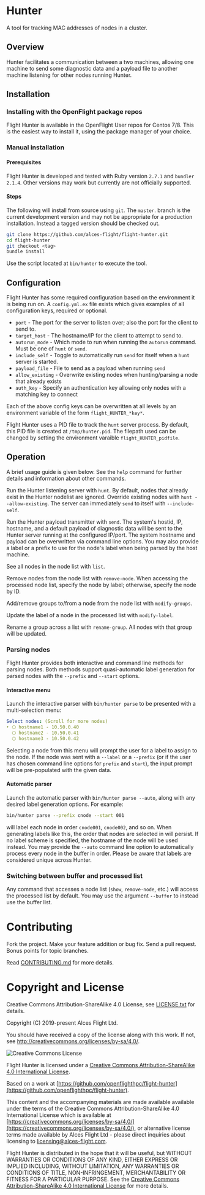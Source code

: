 # Hunter

A tool for tracking MAC addresses of nodes in a cluster.

## Overview

Hunter facilitates a communication between a two machines, allowing one machine to send some diagnostic data and a payload file to another machine listening for other nodes running Hunter.

## Installation

### Installing with the OpenFlight package repos
Flight Hunter is available in the OpenFlight User repos for Centos 7/8. This is the easiest way to install it, using the package manager of your choice.

### Manual installation

#### Prerequisites
Flight Hunter is developed and tested with Ruby version `2.7.1` and `bundler` `2.1.4`. Other versions may work but currently are not officially supported.

#### Steps
The following will install from source using `git`. The `master`. branch is the current development version and may not be appropriate for a production installation. Instead a tagged version should be checked out.

```bash
git clone https://github.com/alces-flight/flight-hunter.git
cd flight-hunter
git checkout <tag>
bundle install
```

Use the script located at `bin/hunter` to execute the tool.

## Configuration

Flight Hunter has some required configuration based on the environment it is being run on. A `config.yml.ex` file exists which gives examples of all configuration keys, required or optional.

- `port` - The port for the server to listen over; also the port for the client to send to.
- `target_host` - The hostname/IP for the client to attempt to send to.
- `autorun_mode` - Which mode to run when running the `autorun` command. Must be one of `hunt` or `send`.
- `include_self` - Toggle to automatically run `send` for itself when a `hunt` server is started.
- `payload_file` - File to send as a payload when running `send`
- `allow_existing` - Overwrite existing nodes when hunting/parsing a node that already exists
- `auth_key` - Specify an authentication key allowing only nodes with a matching key to connect

Each of the above config keys can be overwritten at all levels by an environment variable of the form `flight_HUNTER_*key*`.

Flight Hunter uses a PID file to track the `hunt` server process. By default, this PID file is created at `/tmp/hunter.pid`. The filepath used can be changed by setting the environment varaible `flight_HUNTER_pidfile`.


## Operation

A brief usage guide is given below. See the `help` command for further details and information about other commands.

Run the Hunter listening server with `hunt`. By default, nodes that already exist in the Hunter nodelist are ignored. Override existing nodes with `hunt --allow-existing`. The server can immediately `send` to itself with `--include-self`.

Run the Hunter payload transmitter with `send`. The system's hostid, IP, hostname, and a default payload of diagnostic data will be sent to the Hunter server running at the configured IP/port. The system hostname and payload can be overwritten via command line options. You may also provide a label or a prefix to use for the node's label when being parsed by the host machine.

See all nodes in the node list with `list`.

Remove nodes from the node list with `remove-node`. When accessing the processed node list, specify the node by label; otherwise, specify the node by ID.

Add/remove groups to/from a node from the node list with `modify-groups`.

Update the label of a node in the processed list with `modify-label`.

Rename a group across a list with `rename-group`. All nodes with that group will be updated.

### Parsing nodes

Flight Hunter provides both interactive and command line methods for parsing nodes. Both methods support quasi-automatic label generation for parsed nodes with the `--prefix` and `--start` options.

#### Interactive menu

Launch the interactive parser with `bin/hunter parse` to be presented with a multi-selection menu:

```yaml
Select nodes: (Scroll for more nodes)
‣ ⬡ hostname1 - 10.50.0.40
  ⬡ hostname2 - 10.50.0.41
  ⬡ hostname3 - 10.50.0.42
```

Selecting a node from this menu will prompt the user for a label to assign to the node. If the node was sent with a `--label` or a `--prefix` (or if the user has chosen command line options for `prefix` and `start`), the input prompt will be pre-populated with the given data.

#### Automatic parser

Launch the automatic parser with `bin/hunter parse --auto`, along with any desired label generation options.  For example:

```bash
bin/hunter parse --prefix cnode --start 001

```

will label each node in order `cnode001`, `cnode002`, and so on. When generating labels like this, the order that nodes are selected in will persist. If no label scheme is specified, the hostname of the node will be used instead. You may provide the `--auto` command line option to automatically process every node in the buffer in order. Please be aware that labels are considered unique across Hunter.

### Switching between buffer and processed list

Any command that accesses a node list (`show`, `remove-node`, etc.) will access the processed list by default. You may use the argument `--buffer` to instead use the buffer list.

# Contributing

Fork the project. Make your feature addition or bug fix. Send a pull
request. Bonus points for topic branches.

Read [CONTRIBUTING.md](CONTRIBUTING.md) for more details.

# Copyright and License

Creative Commons Attribution-ShareAlike 4.0 License, see [LICENSE.txt](LICENSE.txt) for details.

Copyright (C) 2019-present Alces Flight Ltd.

You should have received a copy of the license along with this work.
If not, see <http://creativecommons.org/licenses/by-sa/4.0/>.

![Creative Commons License](https://i.creativecommons.org/l/by-sa/4.0/88x31.png)

Flight Hunter is licensed under a [Creative Commons Attribution-ShareAlike 4.0 International License](http://creativecommons.org/licenses/by-sa/4.0/).

Based on a work at [https://github.com/openflighthpc/flight-hunter](https://github.com/openflighthpc/flight-hunter).

This content and the accompanying materials are made available available
under the terms of the Creative Commons Attribution-ShareAlike 4.0
International License which is available at [https://creativecommons.org/licenses/by-sa/4.0/](https://creativecommons.org/licenses/by-sa/4.0/),
or alternative license terms made available by Alces Flight Ltd -
please direct inquiries about licensing to
[licensing@alces-flight.com](mailto:licensing@alces-flight.com).

Flight Hunter is distributed in the hope that it will be useful, but
WITHOUT WARRANTIES OR CONDITIONS OF ANY KIND, EITHER EXPRESS OR
IMPLIED INCLUDING, WITHOUT LIMITATION, ANY WARRANTIES OR CONDITIONS OF
TITLE, NON-INFRINGEMENT, MERCHANTABILITY OR FITNESS FOR A PARTICULAR
PURPOSE. See the [Creative Commons Attribution-ShareAlike 4.0
International License](https://creativecommons.org/licenses/by-sa/4.0/) for more
details.


